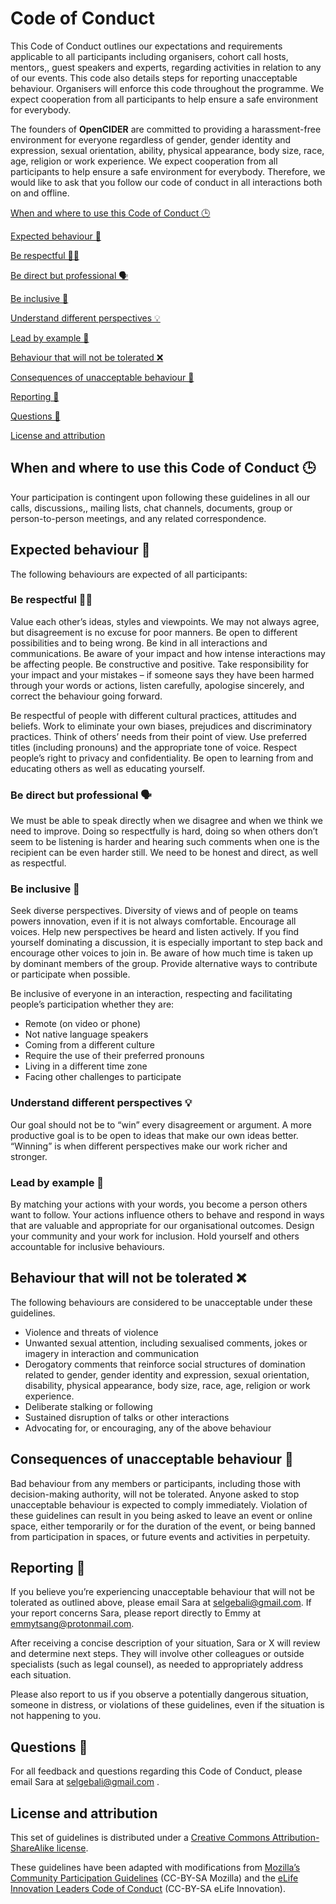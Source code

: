 # Code of Conduct

This Code of Conduct outlines our expectations and requirements applicable to all participants including organisers, cohort call hosts, mentors,, guest speakers and experts, regarding activities in relation to any of our events. This code also details steps for reporting unacceptable behaviour. Organisers will enforce this code throughout the programme. We expect cooperation from all participants to help ensure a safe environment for everybody.

The founders of **OpenCIDER** are committed to providing a harassment-free environment for everyone regardless of gender, gender identity and expression, sexual orientation, ability, physical appearance, body size, race, age, religion or work experience.  We expect cooperation from all participants to help ensure a safe environment for everybody. Therefore, we would like to ask that you follow our code of conduct in all interactions both on and offline.   


[When and where to use this Code of Conduct 🕒](#when)

[Expected behaviour 🌼](#expected)

[Be respectful 👂🏽](#respectful)

[Be direct but professional 🗣️](#direct)

[Be inclusive 🌈](#inclusive)

[Understand different perspectives 💡](#understand)

[Lead by example 🙋](#example)

[Behaviour that will not be tolerated ❌](#nottolerated)

[Consequences of unacceptable behaviour 👀](#consequences)

[Reporting 📝](#reporting)

[Questions 💬](#questions)

[License and attribution](#license)  

## When and where to use this Code of Conduct 🕒  <a id="when"></a>

Your participation is contingent upon following these guidelines in all our calls, discussions,, mailing lists, chat channels, documents, group or person-to-person meetings, and any related correspondence.  

## Expected behaviour 🌼  <a id="expected"></a>

The following behaviours are expected of all participants:  

### Be respectful 👂🏽 <a id="respectful"></a>

Value each other’s ideas, styles and viewpoints. We may not always agree, but disagreement is no excuse for poor manners. Be open to different possibilities and to being wrong. Be kind in all interactions and communications. Be aware of your impact and how intense interactions may be affecting people. Be constructive and positive. Take responsibility for your impact and your mistakes – if someone says they have been harmed through your words or actions, listen carefully, apologise sincerely, and correct the behaviour going forward.  

Be respectful of people with different cultural practices, attitudes and beliefs. Work to eliminate your own biases, prejudices and discriminatory practices. Think of others’ needs from their point of view. Use preferred titles \(including pronouns\) and the appropriate tone of voice. Respect people’s right to privacy and confidentiality. Be open to learning from and educating others as well as educating yourself.  

### Be direct but professional 🗣️  <a id="direct"></a>

We must be able to speak directly when we disagree and when we think we need to improve. Doing so respectfully is hard, doing so when others don’t seem to be listening is harder and hearing such comments when one is the recipient can be even harder still. We need to be honest and direct, as well as respectful.

### Be inclusive 🌈  <a id="inclusive"></a>

Seek diverse perspectives. Diversity of views and of people on teams powers innovation, even if it is not always comfortable. Encourage all voices. Help new perspectives be heard and listen actively. If you find yourself dominating a discussion, it is especially important to step back and encourage other voices to join in. Be aware of how much time is taken up by dominant members of the group. Provide alternative ways to contribute or participate when possible.

Be inclusive of everyone in an interaction, respecting and facilitating people’s participation whether they are:

* Remote \(on video or phone\)
* Not native language speakers
* Coming from a different culture
* Require the use of their preferred pronouns
* Living in a different time zone
* Facing other challenges to participate

### Understand different perspectives 💡  <a id="understand"></a>

Our goal should not be to “win” every disagreement or argument. A more productive goal is to be open to ideas that make our own ideas better. “Winning” is when different perspectives make our work richer and stronger.

### Lead by example 🙋  <a id="example"></a>

By matching your actions with your words, you become a person others want to follow. Your actions influence others to behave and respond in ways that are valuable and appropriate for our organisational outcomes. Design your community and your work for inclusion. Hold yourself and others accountable for inclusive behaviours. 

## Behaviour that will not be tolerated ❌  <a id="nottolerated"></a>

The following behaviours are considered to be unacceptable under these guidelines.

* Violence and threats of violence
* Unwanted sexual attention, including sexualised comments, jokes or imagery in interaction and communication
* Derogatory comments that reinforce social structures of domination related to gender, gender identity and expression, sexual orientation, disability, physical appearance, body size, race, age, religion or work experience.
* Deliberate stalking or following
* Sustained disruption of talks or other interactions
* Advocating for, or encouraging, any of the above behaviour

## Consequences of unacceptable behaviour 👀 <a id="consequences"></a>

Bad behaviour from any members or participants, including those with decision-making authority, will not be tolerated. Anyone asked to stop unacceptable behaviour is expected to comply immediately. Violation of these guidelines can result in you being asked to leave an event or online space, either temporarily or for the duration of the event, or being banned from participation in spaces, or future events and activities in perpetuity.

## Reporting 📝 <a id="reporting"></a>

If you believe you’re experiencing unacceptable behaviour that will not be tolerated as outlined above, please email Sara at [selgebali@gmail.com](mailto:selgebali@gmail.com). If your report concerns Sara, please report directly to Emmy at [emmytsang@protonmail.com](mailto:emmytsang@protonmail.com). 

After receiving a concise description of your situation, Sara or X will review and determine next steps. They will involve other colleagues or outside specialists \(such as legal counsel\), as needed to appropriately address each situation.

Please also report to us if you observe a potentially dangerous situation, someone in distress, or violations of these guidelines, even if the situation is not happening to you.  
  
  
## Questions 💬  <a id="questions"></a>

For all feedback and questions regarding this Code of Conduct, please email Sara at [selgebali@gmail.com](mailto:selgebali@gmail.com) .

## License and attribution  <a id="license"></a>

This set of guidelines is distributed under a [Creative Commons Attribution-ShareAlike license](https://creativecommons.org/licenses/by-sa/3.0/).

These guidelines have been adapted with modifications from [Mozilla’s Community Participation Guidelines](https://www.mozilla.org/en-US/about/governance/policies/participation/) \(CC-BY-SA Mozilla\) and the [eLife Innovation Leaders Code of Conduct](http://elifesci.org/InnovationLeaders-CoC) \(CC-BY-SA eLife Innovation\).   

